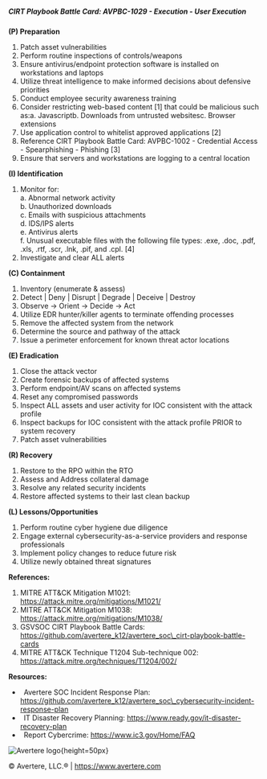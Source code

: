 ##### CIRT Playbook Battle Card: **AVPBC-1029 - Execution - User Execution**

**(P) Preparation**

1.  Patch asset vulnerabilities
2.  Perform routine inspections of controls/weapons
3.  Ensure antivirus/endpoint protection software is installed on workstations and laptops
4.  Utilize threat intelligence to make informed decisions about defensive priorities
5.  Conduct employee security awareness training
6.  Consider restricting web-based content \[1\] that could be malicious such as:a. Javascriptb. Downloads from untrusted websitesc. Browser extensions
7.  Use application control to whitelist approved applications \[2\]
8.  Reference CIRT Playbook Battle Card: AVPBC-1002 - Credential Access - Spearphishing - Phishing \[3\]
9.  Ensure that servers and workstations are logging to a central location

**(I) Identification**

1.  Monitor for:  
    a. Abnormal network activity  
    b. Unauthorized downloads  
    c. Emails with suspicious attachments  
    d. IDS/IPS alerts  
    e. Antivirus alerts  
    f. Unusual executable files with the following file types: .exe, .doc, .pdf, .xls, .rtf, .scr, .lnk, .pif, and .cpl. \[4\]
2.  Investigate and clear ALL alerts

**(C) Containment**

1.  Inventory (enumerate & assess)
2.  Detect | Deny | Disrupt | Degrade | Deceive | Destroy
3.  Observe -> Orient -> Decide -> Act
4.  Utilize EDR hunter/killer agents to terminate offending processes
5.  Remove the affected system from the network
6.  Determine the source and pathway of the attack
7.  Issue a perimeter enforcement for known threat actor locations

**(E) Eradication**

1.  Close the attack vector
2.  Create forensic backups of affected systems
3.  Perform endpoint/AV scans on affected systems
4.  Reset any compromised passwords
5.  Inspect ALL assets and user activity for IOC consistent with the attack profile
6.  Inspect backups for IOC consistent with the attack profile PRIOR to system recovery
7.  Patch asset vulnerabilities

**(R) Recovery**

1.  Restore to the RPO within the RTO
2.  Assess and Address collateral damage
3.  Resolve any related security incidents
4.  Restore affected systems to their last clean backup

**(L) Lessons/Opportunities**

1.  Perform routine cyber hygiene due diligence
2.  Engage external cybersecurity-as-a-service providers and response professionals
3.  Implement policy changes to reduce future risk
4.  Utilize newly obtained threat signatures

**References:**

1.  MITRE ATT&CK Mitigation M1021: https://attack.mitre.org/mitigations/M1021/
2.  MITRE ATT&CK Mitigation M1038: https://attack.mitre.org/mitigations/M1038/
3.  GSVSOC CIRT Playbook Battle Cards: https://github.com/avertere_k12/avertere_soc\_cirt-playbook-battle-cards
4.  MITRE ATT&CK Technique T1204 Sub-technique 002: https://attack.mitre.org/techniques/T1204/002/

**Resources:**

*    Avertere SOC Incident Response Plan: https://github.com/avertere_k12/avertere_soc\_cybersecurity-incident-response-plan
*    IT Disaster Recovery Planning: https://www.ready.gov/it-disaster-recovery-plan
*    Report Cybercrime: https://www.ic3.gov/Home/FAQ

![Avertere logo](https://example.com/averttere-logo.jpg){height=50px}

  
© Avertere, LLC.® | https://www.avertere.com

